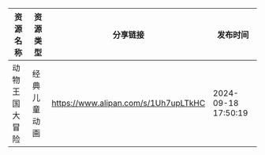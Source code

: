 | 资源名称    | 资源类型   | 分享链接                                 | 发布时间                |
| ------- | ------ | ------------------------------------ | ------------------- |
| 动物王国大冒险 | 经典儿童动画 | https://www.alipan.com/s/1Uh7upLTkHC | 2024-09-18 17:50:19 |
